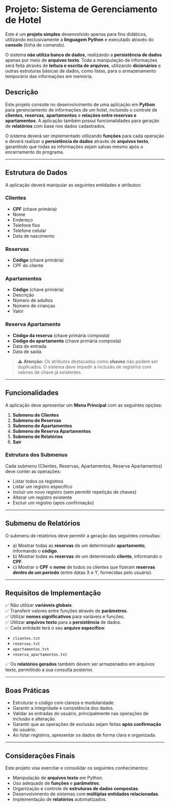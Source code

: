 # Projeto: Sistema de Gerenciamento de Hotel
Este é um **projeto simples** desenvolvido apenas para fins didáticos, utilizando exclusivamente a **linguagem Python** e executado através do **console** (linha de comando). 

O sistema **não utiliza banco de dados**, realizando a **persistência de dados** apenas por meio de **arquivos texto**. Toda a manipulação de informações será feita através de **leitura e escrita de arquivos**, utilizando **dicionários** e outras estruturas básicas de dados, como listas, para o armazenamento temporário das informações em memória.

## Descrição

Este projeto consiste no desenvolvimento de uma aplicação em **Python** para gerenciamento de informações de um hotel, incluindo o controle de **clientes**, **reservas**, **apartamentos** e **relações entre reservas e apartamentos**. A aplicação também possui funcionalidades para geração de **relatórios** com base nos dados cadastrados.

O sistema deverá ser implementado utilizando **funções** para cada operação e deverá realizar a **persistência de dados** através de **arquivos texto**, garantindo que todas as informações sejam salvas mesmo após o encerramento do programa.

---

## Estrutura de Dados

A aplicação deverá manipular as seguintes entidades e atributos:

### Clientes
- **CPF** (chave primária)
- Nome
- Endereço
- Telefone fixo
- Telefone celular
- Data de nascimento

### Reservas
- **Código** (chave primária)
- CPF do cliente

### Apartamentos
- **Código** (chave primária)
- Descrição
- Número de adultos
- Número de crianças
- Valor

### Reserva Apartamento
- **Código da reserva** (chave primária composta)
- **Código do apartamento** (chave primária composta)
- Data de entrada
- Data de saída

> ⚠️ **Atenção:** Os atributos destacados como **chaves** não podem ser duplicados. O sistema deve impedir a inclusão de registros com valores de chave já existentes.

---

## Funcionalidades

A aplicação deve apresentar um **Menu Principal** com as seguintes opções:

1. **Submenu de Clientes**
2. **Submenu de Reservas**
3. **Submenu de Apartamentos**
4. **Submenu de Reserva Apartamentos**
5. **Submenu de Relatórios**
6. **Sair**

### Estrutura dos Submenus

Cada submenu (Clientes, Reservas, Apartamentos, Reserva Apartamentos) deve conter as operações:

- Listar todos os registros
- Listar um registro específico
- Incluir um novo registro (sem permitir repetição de chaves)
- Alterar um registro existente
- Excluir um registro (após confirmação)

---

## Submenu de Relatórios

O submenu de relatórios deve permitir a geração das seguintes consultas:

- a) Mostrar todas as **reservas** de um determinado **apartamento**, informando o **código**.
- b) Mostrar todas as **reservas** de um determinado **cliente**, informando o **CPF**.
- c) Mostrar o **CPF** e **nome** de todos os clientes que fizeram **reservas dentro de um período** (entre datas X e Y, fornecidas pelo usuário).

---

## Requisitos de Implementação

✅ Não utilizar **variáveis globais**.  
✅ Transferir valores entre funções através de **parâmetros**.  
✅ Utilizar **nomes significativos** para variáveis e funções.  
✅ Utilizar **arquivos texto** para a **persistência** de dados.  
✅ Cada entidade terá o seu **arquivo específico**:  
- `clientes.txt`  
- `reservas.txt`  
- `apartamentos.txt`  
- `reserva_apartamentos.txt`

✅ Os **relatórios gerados** também devem ser armazenados em arquivos texto, permitindo a sua consulta posterior.

---

## Boas Práticas

- Estruturar o código com clareza e modularidade.
- Garantir a integridade e consistência dos dados.
- Validar as entradas do usuário, principalmente nas operações de inclusão e alteração.
- Garantir que as operações de exclusão sejam feitas **após confirmação** do usuário.
- Ao listar registros, apresentar os dados de forma clara e organizada.

---

## Considerações Finais

Este projeto visa exercitar e consolidar os seguintes conhecimentos:

- Manipulação de **arquivos texto** em Python.
- Uso adequado de **funções** e **parâmetros**.
- Organização e controle de **estruturas de dados compostas**.
- Desenvolvimento de sistemas com **múltiplas entidades relacionadas**.
- Implementação de **relatórios** automatizados.
